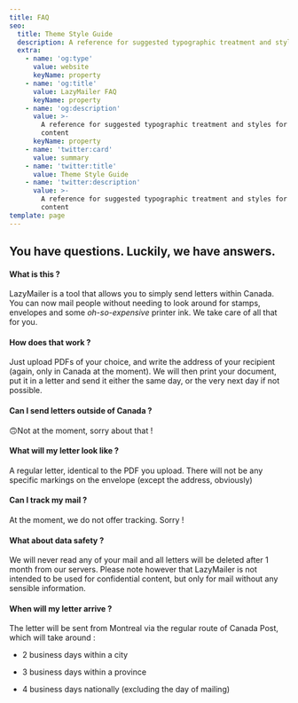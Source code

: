 ```yaml
---
title: FAQ
seo:
  title: Theme Style Guide
  description: A reference for suggested typographic treatment and styles for your content
  extra:
    - name: 'og:type'
      value: website
      keyName: property
    - name: 'og:title'
      value: LazyMailer FAQ
      keyName: property
    - name: 'og:description'
      value: >-
        A reference for suggested typographic treatment and styles for your
        content
      keyName: property
    - name: 'twitter:card'
      value: summary
    - name: 'twitter:title'
      value: Theme Style Guide
    - name: 'twitter:description'
      value: >-
        A reference for suggested typographic treatment and styles for your
        content
template: page
---
```

## You have questions. Luckily, we have answers.

#### What is this ?

LazyMailer is a tool that allows you to simply send letters within Canada. You can now mail people without needing to look around for stamps, envelopes and some *oh-so-expensive* printer ink. We take care of all that for you.

#### How does that work ?

Just upload PDFs of your choice, and write the address of your recipient (again, only in Canada at the moment). We will then print your document, put it in a letter and send it either the same day, or the very next day if not possible.

#### Can I send letters outside of Canada ?

🙃Not at the moment, sorry about that !

#### What will my letter look like ?

A regular letter, identical to the PDF you upload. There will not be any specific markings on the envelope (except the address, obviously)

#### Can I track my mail ?

At the moment, we do not offer tracking. Sorry !

#### What about data safety ?

We will never read any of your mail and all letters will be deleted after 1 month from our servers. Please note however that LazyMailer is not intended to be used for confidential content, but only for mail without any sensible information.

#### When will my letter arrive ?

The letter will be sent from Montreal via the regular route of Canada Post, which will take around :

*   2 business days within a city

*   3 business days within a province

*   4 business days nationally (excluding the day of mailing)
